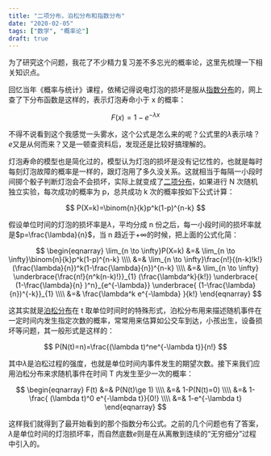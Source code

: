 ```yaml
---
title: "二项分布，泊松分布和指数分布"
date: "2020-02-05"
tags: ["数学", "概率论"]
draft: true
---
```


为了研究这个问题，我花了不少精力复习差不多忘光的概率论，这里先梳理一下相关知识点。

回忆当年《概率与统计》课程，依稀记得说电灯泡的损坏是服从[指数分布](https://zh.wikipedia.org/zh-hans/%E6%8C%87%E6%95%B0%E5%88%86%E5%B8%83)的，网上查了下分布函数是这样的，表示灯泡寿命小于 x 的概率：

$$
F(x) = 1 - e^{-\lambda x}
$$

不得不说看到这个我感觉一头雾水，这个公式是怎么来的呢？公式里的$\lambda$表示啥？$e$又是从何而来？又是一顿查资料后，发现还是比较好搞理解的。

灯泡寿命的模型也是简化过的，模型认为灯泡的损坏是没有记忆性的，也就是每时每刻灯泡故障的概率是一样的，跟灯泡用了多久没关系。这就相当于每隔一小段时间掷个骰子判断灯泡会不会损坏，实际上就变成了[二项分布](https://zh.wikipedia.org/zh-hans/%E4%BA%8C%E9%A0%85%E5%88%86%E4%BD%88)，如果进行 N 次随机独立实验，每次成功的概率为 p，总共成功 k 次的概率按如下公式计算：

$$
P(X=k)=\binom{n}{k}p^k(1-p)^{n-k}
$$

假设单位时间的灯泡的损坏率是$\lambda$，平均分成 n 份之后，每一小段时间的损坏率就是$p=\frac{\lambda}{n}$，当 n 趋近于$+\infty$的时候，把上面的公式化简：

$$
\begin{eqnarray}
\lim_{n \to \infty}P(X=k)
&=& \lim_{n \to \infty}\binom{n}{k}p^k(1-p)^{n-k} \\\\
&=& \lim_{n \to \infty}\frac{n!}{(n-k)!k!}(\frac{\lambda}{n})^k(1-\frac{\lambda}{n})^{n-k} \\\\
&=& \lim_{n \to \infty} \underbrace{\frac{n!}{n^k(n-k)!}}_{1} (\frac{\lambda^k}{k!}) \underbrace{ (1-\frac{\lambda}{n} )^n}_{e^{-\lambda}} \underbrace{ (1-\frac{\lambda}{n})^{-k}}_{1} \\\\
&=& \frac{\lambda^k e^{-\lambda} }{k!}
\end{eqnarray}
$$

这其实就是[泊松分布](https://zh.wikipedia.org/zh-hans/%E6%B3%8A%E6%9D%BE%E5%88%86%E4%BD%88)在 t 取单位时间时的特殊形式，泊松分布用来描述随机事件在一定时间内发生指定次数的概率，常常用来估算如公交车到达，小孩出生，设备损坏等问题，其一般形式是这样的：

$$
P(N(t)=n)=\frac{(\lambda t)^ne^{-\lambda t}}{n!}
$$

其中$\lambda$是泊松过程的强度，也就是单位时间内事件发生的期望次数。接下来我们应用泊松分布来求随机事件在时间 T 内发生至少一次的概率：

$$
\begin{eqnarray}
F(t) &=& P(N(t)\ge 1) \\\\ &=& 1-P(N(t)=0) \\\\ &=& 1-\frac{ (\lambda t)^0 e^{-\lambda t}}{0!} \\\\ &=& 1-e^{-\lambda t}
\end{eqnarray}
$$

这样我们就得到了最开始看到的那个指数分布公式。之前的几个问题也有了答案，$\lambda$是单位时间的灯泡损坏率，而自然底数$e$则是在从离散到连续的“无穷细分”过程中引入的。
